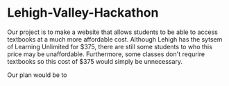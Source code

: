 # Lehigh-Valley-Hackathon

Our project is to make a website that allows students to be able to access textbooks at a much more affordable cost. Although Lehigh has the sytsem of Learning Unlimited for $375, there are still some students to who this price may be unaffordable. Furthermore, some classes don't requrire textbooks so this cost of $375 would simply be unnecessary. 

Our plan would be to 
